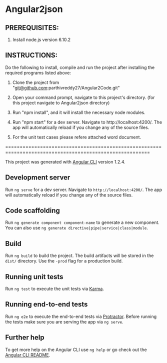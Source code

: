# Angular2json

PREREQUISITES:
-------------
1. Install node.js version 6.10.2

INSTRUCTIONS:
--------------
Do the following to install, compile and run the project after installing the required programs listed above:

1. Clone the project from "git@github.com:parthivreddy27/Angular2Code.git"

2. Open your command prompt, navigate to this project's directory.
	(for this project navigate to Angular2json directory)

2. Run "npm install", and it will install the necessary node modules.

3. Run "npm start" for a dev server. Navigate to http://localhost:4200/. The app will automatically reload if you change any of the source files.

4. For the unit test cases please refere attached word document.

========================================================================================================

This project was generated with [Angular CLI](https://github.com/angular/angular-cli) version 1.2.4.

## Development server

Run `ng serve` for a dev server. Navigate to `http://localhost:4200/`. The app will automatically reload if you change any of the source files.

## Code scaffolding

Run `ng generate component component-name` to generate a new component. You can also use `ng generate directive|pipe|service|class|module`.

## Build

Run `ng build` to build the project. The build artifacts will be stored in the `dist/` directory. Use the `-prod` flag for a production build.

## Running unit tests

Run `ng test` to execute the unit tests via [Karma](https://karma-runner.github.io).

## Running end-to-end tests

Run `ng e2e` to execute the end-to-end tests via [Protractor](http://www.protractortest.org/).
Before running the tests make sure you are serving the app via `ng serve`.

## Further help

To get more help on the Angular CLI use `ng help` or go check out the [Angular CLI README](https://github.com/angular/angular-cli/blob/master/README.md).
